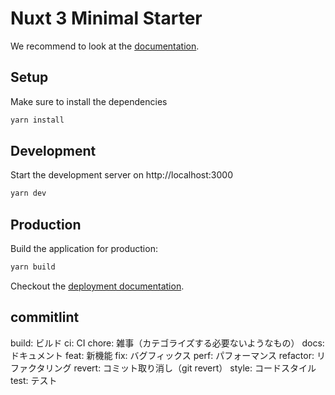 # Nuxt 3 Minimal Starter

We recommend to look at the [documentation](https://v3.nuxtjs.org).

## Setup

Make sure to install the dependencies

```bash
yarn install
```

## Development

Start the development server on http://localhost:3000

```bash
yarn dev
```

## Production

Build the application for production:

```bash
yarn build
```

Checkout the [deployment documentation](https://v3.nuxtjs.org/docs/deployment).


## commitlint
build: ビルド
ci: CI
chore: 雑事（カテゴライズする必要ないようなもの）
docs: ドキュメント
feat: 新機能
fix: バグフィックス
perf: パフォーマンス
refactor: リファクタリング
revert: コミット取り消し（git revert）
style: コードスタイル
test: テスト